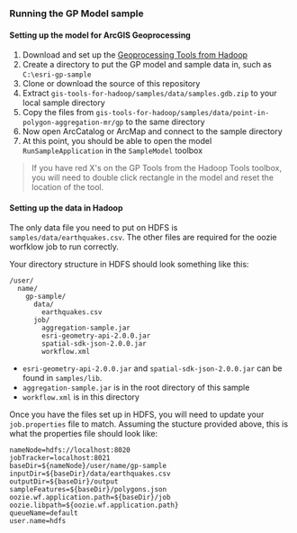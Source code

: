 ### Running the GP Model sample

#### Setting up the model for ArcGIS Geoprocessing


1. Download and set up the [Geoprocessing Tools from Hadoop](https://github.com/Esri/geoprocessing-tools-for-hadoop)
2. Create a directory to put the GP model and sample data in, such as `C:\esri-gp-sample`
3. Clone or download the source of this repository
4. Extract `gis-tools-for-hadoop/samples/data/samples.gdb.zip` to your local sample directory
5. Copy the files from `gis-tools-for-hadoop/samples/data/point-in-polygon-aggregation-mr/gp` to the same directory
6. Now open ArcCatalog or ArcMap and connect to the sample directory
7. At this point, you should be able to open the model `RunSampleApplication` in the `SampleModel` toolbox

> If you have red X's on the GP Tools from the Hadoop Tools toolbox, you will need to double click rectangle in the model and reset the location of the tool.

#### Setting up the data in Hadoop

The only data file you need to put on HDFS is `samples/data/earthquakes.csv`.  The other files are required for the oozie worfklow job to run correctly.

Your directory structure in HDFS should look something like this:

```
/user/ 
  name/
    gp-sample/
      data/
        earthquakes.csv
      job/
        aggregation-sample.jar
        esri-geometry-api-2.0.0.jar
        spatial-sdk-json-2.0.0.jar
        workflow.xml
```

* `esri-geometry-api-2.0.0.jar` and `spatial-sdk-json-2.0.0.jar` can be found in `samples/lib`.  
* `aggregation-sample.jar` is in the root directory of this sample
* `workflow.xml` is in this directory

Once you have the files set up in HDFS, you will need to update your `job.properties` file to match.  Assuming the stucture provided above, this is what the properties file should look like:

```
nameNode=hdfs://localhost:8020
jobTracker=localhost:8021
baseDir=${nameNode}/user/name/gp-sample
inputDir=${baseDir}/data/earthquakes.csv
outputDir=${baseDir}/output
sampleFeatures=${baseDir}/polygons.json
oozie.wf.application.path=${baseDir}/job
oozie.libpath=${oozie.wf.application.path}
queueName=default
user.name=hdfs
```

